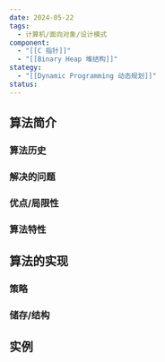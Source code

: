 ```yaml
---
date: 2024-05-22
tags:
  - 计算机/面向对象/设计模式
component:
  - "[[C 指针]]"
  - "[[Binary Heap 堆结构]]"
stategy:
  - "[[Dynamic Programming 动态规划]]"
status:
---
```

## 算法简介

### 算法历史

### 解决的问题

### 优点/局限性

### 算法特性

## 算法的实现

### 策略

### 储存/结构

## 实例